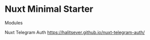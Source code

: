 # Nuxt Minimal Starter

Modules

Nuxt Telegram Auth
https://halitsever.github.io/nuxt-telegram-auth/